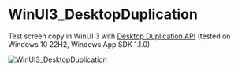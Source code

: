 # WinUI3_DesktopDuplication

Test screen copy in WinUI 3 with [Desktop Duplication API](https://learn.microsoft.com/en-us/windows/win32/direct3ddxgi/desktop-dup-api)
 (tested on Windows 10 22H2, Windows App SDK 1.1.0)
 
 ![WinUI3_DesktopDuplication](https://i.ibb.co/hmT0Kk9/Win-UI3-Desktop-Duplication.jpg)
